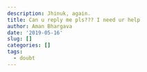 ```yaml
---
description: Jhinuk, again.
title: Can u reply me pls??? I need ur help
author: Aman Bhargava
date: '2019-05-16'
slug: []
categories: []
tags:
  - doubt
---
```


